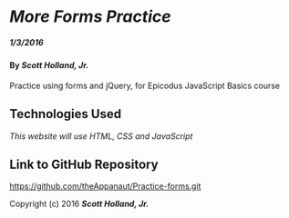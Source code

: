 # _More Forms Practice_

##### _1/3/2016_

#### By _**Scott Holland, Jr.**_

Practice using forms and jQuery, for Epicodus JavaScript Basics course

## Technologies Used

_This website will use HTML, CSS and JavaScript_

## Link to GitHub Repository

https://github.com/theAppanaut/Practice-forms.git

Copyright (c) 2016 **_Scott Holland, Jr._**

